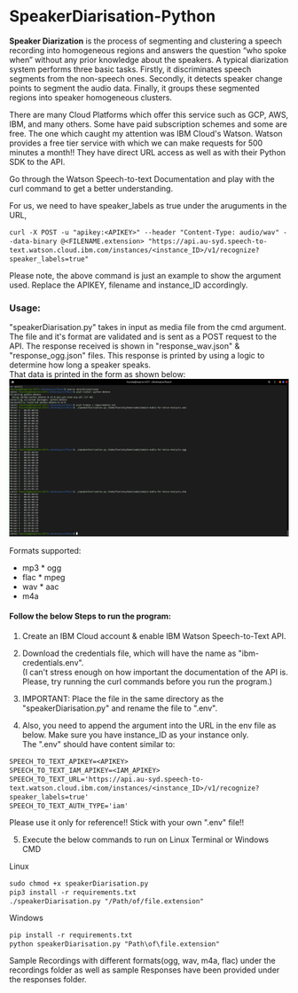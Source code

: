 # SpeakerDiarisation-Python

**Speaker Diarization** is the process of segmenting and clustering a speech recording into homogeneous regions and answers the question “who spoke when” without any prior knowledge about the speakers. A typical diarization system performs three basic tasks. Firstly, it discriminates speech segments from the non-speech ones. Secondly, it detects speaker change points to segment the audio data. Finally, it groups these segmented regions into speaker homogeneous clusters. 

There are many Cloud Platforms which offer this service such as GCP, AWS, IBM, and many others. Some have paid subscription schemes and some are free. The one which caught my attention was IBM Cloud's Watson. Watson provides a free tier service with which we can make requests for 500 minutes a month!! They have direct URL access as well as with their Python SDK to the API.  

Go through the Watson Speech-to-text Documentation and play with the curl command to get a better understanding.

For us, we need to have speaker_labels as true under the aruguments in the URL,
```
curl -X POST -u "apikey:<APIKEY>" --header "Content-Type: audio/wav" --data-binary @<FILENAME.extension> "https://api.au-syd.speech-to-text.watson.cloud.ibm.com/instances/<instance_ID>/v1/recognize?speaker_labels=true"
```
Please note, the above command is just an example to show the argument used. Replace the APIKEY, filename and instance_ID accordingly.

### Usage:
"speakerDiarisation.py" takes in input as media file from the cmd argument. The file and it's format are validated and is sent as a POST request to the API. The response received is shown in "response_wav.json" & "response_ogg.json" files. This response is printed by using a logic to determine how long a speaker speaks.  
That data is printed in the form as shown below:
  ![Output](output.png)

Formats supported: 
* mp3      * ogg
* flac     * mpeg
* wav      * aac
* m4a 


#### Follow the below Steps to run the program:
1. Create an IBM Cloud account & enable IBM Watson Speech-to-Text API. 
2. Download the credentials file, which will have the name as "ibm-credentials.env".  
(I can't stress enough on how important the documentation of the API is. Please, try running the curl commands before you run the program.)

3. IMPORTANT: Place the file in the same directory as the "speakerDiarisation.py" and rename the file to ".env".    


4. Also, you need to append the argument into the URL in the env file as below. Make sure you have instance_ID as your instance only.   
The ".env" should have content similar to:
```
SPEECH_TO_TEXT_APIKEY=<APIKEY>
SPEECH_TO_TEXT_IAM_APIKEY=<IAM_APIKEY>
SPEECH_TO_TEXT_URL='https://api.au-syd.speech-to-text.watson.cloud.ibm.com/instances/<instance_ID>/v1/recognize?speaker_labels=true'
SPEECH_TO_TEXT_AUTH_TYPE='iam'
```
Please use it only for reference!! Stick with your own ".env" file!!

5. Execute the below commands to run on Linux Terminal or Windows CMD  

Linux 
```
sudo chmod +x speakerDiarisation.py
pip3 install -r requirements.txt
./speakerDiarisation.py "/Path/of/file.extension" 
```
Windows

```
pip install -r requirements.txt
python speakerDiarisation.py "Path\of\file.extension"
```

Sample Recordings with different formats(ogg, wav, m4a, flac) under the recordings folder as well as sample Responses have been provided under the responses folder. 
